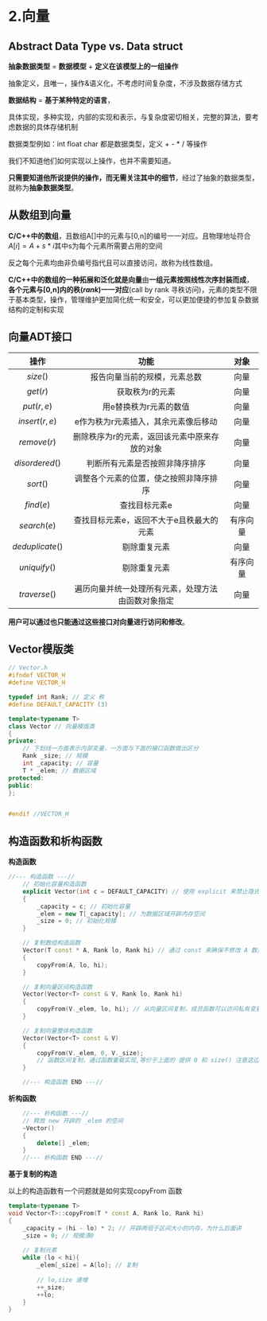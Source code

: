 # 2.向量

## **Abstract Data Type vs. Data struct**

**抽象数据类型** = **数据模型** + **定义在该模型上的一组操作**

抽象定义，且唯一，操作&语义化，不考虑时间复杂度，不涉及数据存储方式

**数据结构** = **基于某种特定的语言**，

具体实现，多种实现，内部的实现和表示，与复杂度密切相关，完整的算法，要考虑数据的具体存储机制



数据类型例如：int float char 都是数据类型，定义 + - * / 等操作

我们不知道他们如何实现以上操作，也并不需要知道。

**只需要知道他所说提供的操作，而无需关注其中的细节**，经过了抽象的数据类型，就称为**抽象数据类型**。

## **从数组到向量**

**C/C++中的数组**，且数组A[]中的元素与[0,n]的编号一一对应。且物理地址符合 $A[i] = A + s * i$其中s为每个元素所需要占用的空间

反之每个元素均由非负编号指代且可以直接访问，故称为线性数组。

**C/C++中的数组的一种拓展和泛化就是向量**由**一组元素按照线性次序封装而成**，**各个元素与[0,n]内的秩($rank$)一一对应**(call by rank 寻秩访问)，元素的类型不限于基本类型，操作，管理维护更加简化统一和安全，可以更加便捷的参加复杂数据结构的定制和实现

## 向量ADT接口

|      操作       |                        功能                        |   对象   |
| :-------------: | :------------------------------------------------: | :------: |
|    $size()$     |            报告向量当前的规模，元素总数            |   向量   |
|    $get(r)$     |                  获取秩为r的元素                   |   向量   |
|   $put(r,e)$    |               用e替换秩为r元素的数值               |   向量   |
|  $insert(r,e)$  |        e作为秩为r元素插入，其余元素像后移动        |   向量   |
|   $remove(r)$   |   删除秩序为r的元素，返回该元素中原来存放的对象    |   向量   |
| $disordered()$  |           判断所有元素是否按照非降序排序           |   向量   |
|    $sort()$     |       调整各个元素的位置，使之按照非降序排序       |   向量   |
|    $find(e)$    |                   查找目标元素e                    |   向量   |
|   $search(e)$   |      查找目标元素e，返回不大于e且秩最大的元素      | 有序向量 |
| $deduplicate()$ |                    剔除重复元素                    |   向量   |
|  $uniquify()$   |                    剔除重复元素                    | 有序向量 |
|  $traverse()$   | 遍历向量并统一处理所有元素，处理方法由函数对象指定 |   向量   |

**用户可以通过也只能通过这些接口对向量进行访问和修改**。

## Vector模版类 

```cpp
// Vector.h
#ifndef VECTOR_H
#define VECTOR_H

typedef int Rank; // 定义 秩
#define DEFAULT_CAPACITY (3)

template<typename T>
class Vector // 向量模版类
{
private:
    // 下划线一方面表示内部变量，一方面与下面的接口函数做出区分
    Rank _size; // 规模
    int _capacity; // 容量
    T * _elem; // 数据区域
protected:
public:
};


#endif //VECTOR_H
```

## 构造函数和析构函数

**构造函数**

```cpp
//--- 构造函数 ---//
    // 初始化容量构造函数
    explicit Vector(int c = DEFAULT_CAPACITY) // 使用 explicit 来禁止隐式转换 详见 C++单参数构造函数 隐式转换
    {
        _capacity = c; // 初始化容量
        _elem = new T[_capacity]; // 为数据区域开辟内存空间
        _size = 0; // 初始化规模
    }

    // 复制数组构造函数
    Vector(T const * A, Rank lo, Rank hi) // 通过 const 来确保不修改 A 数据和接受常量数组
    {
        copyFrom(A, lo, hi);
    }

    // 复制向量区间构造函数
    Vector(Vector<T> const & V, Rank lo, Rank hi)
    {
        copyFrom(V._elem, lo, hi); // 从向量区间复制，成员函数可以访问私有变量，所以直接访问 _elem
    }

    // 复制向量整体构造函数
    Vector(Vector<T> const & V)
    {
        copyFrom(V._elem, 0, V._size);
        // 函数区间复制，通过函数重载实现,等价于上面的 提供 0 和 size() 注意这边因为是成员函数可以使用_size,但是如果是用户只能使用 size()接口
    }

    //--- 构造函数 END ---//
```

**析构函数**

```cpp
    //--- 析构函数 ---//
    // 释放 new 开辟的 _elem 的空间
    ~Vector()
    {
        delete[] _elem;
    }
    //--- 析构函数 END ---//
```

**基于复制的构造**

以上的构造函数有一个问题就是如何实现copyFrom 函数

```cpp
template<typename T>
void Vector<T>::copyFrom(T * const A, Rank lo, Rank hi)
{
    _capacity = (hi - lo) * 2; // 开辟两倍于区间大小的内存，为什么后面讲
    _size = 0; // 规模清0
    
    // 复制元素
    while (lo < hi){
        _elem[_size] = A[lo]; // 复制
        
        // lo,size 递增
        ++_size;
        ++lo; 
    }
}
```



